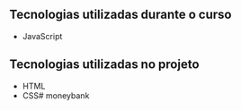 
## Tecnologias utilizadas durante o curso
* JavaScript

## Tecnologias utilizadas no projeto
* HTML
* CSS# moneybank
